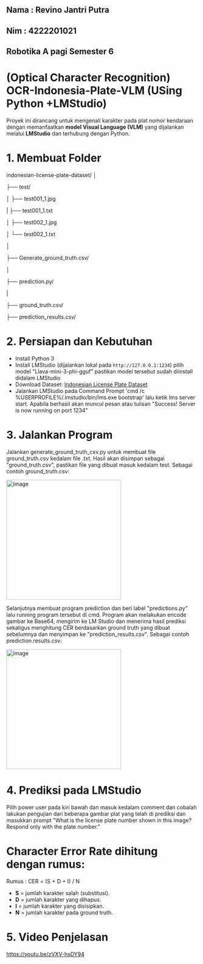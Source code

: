 ## Nama : Revino Jantri Putra
## Nim : 4222201021
## Robotika A pagi Semester 6


# (Optical Character Recognition) OCR-Indonesia-Plate-VLM (USing Python +LMStudio)

Proyek ini dirancang untuk mengenali karakter pada plat nomor kendaraan dengan memanfaatkan **model Visual Language (VLM)** yang dijalankan melalui **LMStudio** dan terhubung dengan Python.

# 1. Membuat Folder
indonesian-license-plate-dataset/
│

├── test/

│   ├── test001_1.jpg

|   ├── test001_1.txt

│   ├── test002_1.jpg

│   └── test002_1.txt

│

├── Generate_ground_truth.csv/

│

├── prediction.py/

|

├── ground_truth.csv/

├── prediction_results.csv/

# 2. Persiapan dan Kebutuhan
* Install Python 3
* Install LMStudio (dijalankan lokal pada `http://127.0.0.1:1234`) pilih model "Llava-mini-3-phi-gguf" pastikan model tersebut sudah diinstall didalam LMStudio
* Download Dataset: [Indonesian License Plate Dataset](https://www.kaggle.com/datasets/juanthomaswijaya/indonesian-license-plate-dataset)
* Jalankan LMStudio pada Command Prompt 'cmd /c %USERPROFILE%/.lmstudio/bin/lms.exe bootstrap' lalu ketik lms server start. Apabila berhasil akan muncul pesan atau tulisan "Success! Server is now running on port 1234"

# 3. Jalankan Program
Jalankan generate_ground_truth_csv.py untuk membuat file ground_truth.csv kedalam file .txt. Hasil akan disimpan sebagai "ground_truth.csv", pastikan file yang dibuat masuk kedalam test.
Sebagai contoh ground_truth.csv:


<img width="302" height="314" alt="image" src="https://github.com/user-attachments/assets/ab8f72af-8957-4c89-8b45-009ee40e68cb" />



Selanjutnya membuat program prediction dan beri label "predictions.py" lalu running program tersebut di cmd. Program akan melakukan encode gambar ke Base64, mengirim ke LM Studio dan menerima hasil prediksi sekaligus menghitung CER berdasarkan ground truth yang dibuat sebelumnya dan menyimpan ke "prediction_results.csv".
Sebagai contoh prediction.results.csv:


<img width="302" height="314" alt="image" src="https://github.com/user-attachments/assets/2716defd-46a8-4caf-b7c8-347d13b8813a" />



# 4. Prediksi pada LMStudio
Pilih power user pada kiri bawah dan masuk kedalam comment dan cobalah lakukan pengujian dari beberapa gambar plat yang telah di prediksi dan masukkan prompt "What is the license plate number shown in this image? Respond only with the plate number."

# Character Error Rate dihitung dengan rumus:
Rumus :
CER = (S + D + I) / N

- **S** = jumlah karakter salah (substitusi).
- **D** = jumlah karakter yang dihapus.
- **I** = jumlah karakter yang disisipkan.
- **N** = jumlah karakter pada ground truth.

# 5. Video Penjelasan 
https://youtu.be/zVXV-hsDY94

